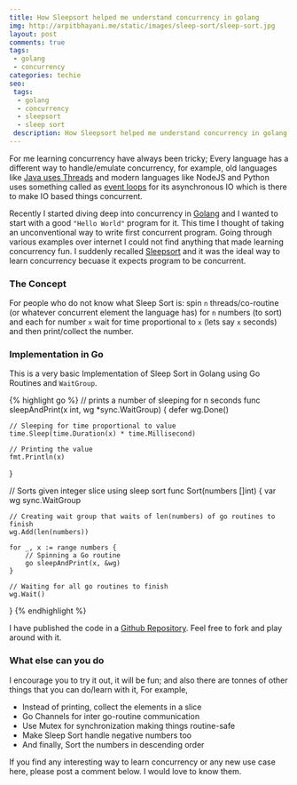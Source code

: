 ```yaml
---
title: How Sleepsort helped me understand concurrency in golang
img: http://arpitbhayani.me/static/images/sleep-sort/sleep-sort.jpg
layout: post
comments: true
tags:
 - golang
 - concurrency
categories: techie
seo:
 tags:
  - golang
  - concurrency
  - sleepsort
  - sleep sort
 description: How Sleepsort helped me understand concurrency in golang.
---
```


For me learning concurrency have always been tricky; Every language has a different way to handle/emulate concurrency, for example, old languages like [Java uses Threads](https://docs.oracle.com/javase/tutorial/essential/concurrency/) and modern languages like NodeJS and Python uses something called as [event loops](https://nodejs.org/en/docs/guides/event-loop-timers-and-nexttick/) for its asynchronous IO which is there to make IO based things concurrent.

Recently I started diving deep into concurrency in [Golang](https://golang.org/) and I wanted to start with a good `"Hello World"` program for it. This time I thought of taking an unconventional way to write first concurrent program. Going through various examples over internet I could not find anything that made learning concurrency fun. I suddenly recalled [Sleepsort](http://www.geeksforgeeks.org/sleep-sort-king-laziness-sorting-sleeping/) and it was the ideal way to learn concurrency becuase it expects program to be concurrent.

### The Concept
For people who do not know what Sleep Sort is: spin `n` threads/co-routine (or whatever concurrent element the language has) for `n` numbers (to sort) and each for number `x` wait for time proportional to `x` (lets say `x` seconds) and then print/collect the number.

### Implementation in Go
This is a very basic Implementation of Sleep Sort in Golang using Go Routines and `WaitGroup`.

{% highlight go %}
// prints a number of sleeping for n seconds
func sleepAndPrint(x int, wg *sync.WaitGroup) {
	defer wg.Done()

	// Sleeping for time proportional to value
	time.Sleep(time.Duration(x) * time.Millisecond)

	// Printing the value
	fmt.Println(x)
}

// Sorts given integer slice using sleep sort
func Sort(numbers []int) {
	var wg sync.WaitGroup

	// Creating wait group that waits of len(numbers) of go routines to finish
	wg.Add(len(numbers))

	for _, x := range numbers {
		// Spinning a Go routine
		go sleepAndPrint(x, &wg)
	}

	// Waiting for all go routines to finish
	wg.Wait()
}
{% endhighlight %}

I have published the code in a [Github Repository](https://github.com/arpitbbhayani/go-sleep-sort). Feel
free to fork and play around with it.

### What else can you do

I encourage you to try it out, it will be fun; and also there are tonnes of other things that you can
do/learn with it, For example,

 - Instead of printing, collect the elements in a slice
 - Go Channels for inter go-routine communication
 - Use Mutex for synchronization making things routine-safe
 - Make Sleep Sort handle negative numbers too
 - And finally, Sort the numbers in descending order

If you find any interesting way to learn concurrency or any new use case here, please post a comment below.
I would love to know them.
